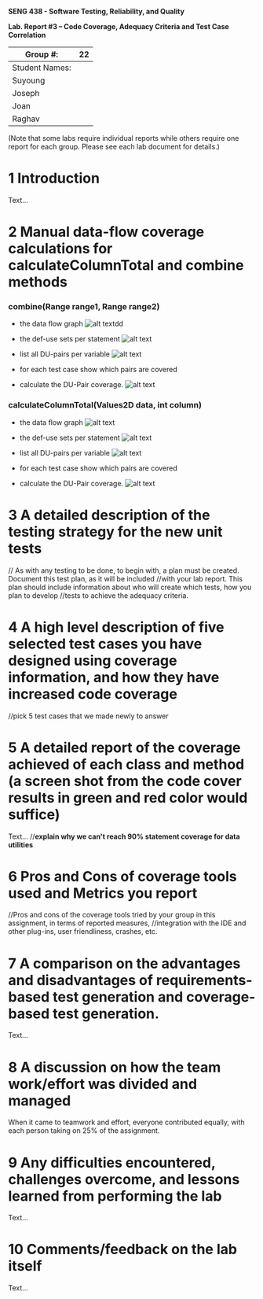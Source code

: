 **SENG 438 - Software Testing, Reliability, and Quality**

**Lab. Report #3 – Code Coverage, Adequacy Criteria and Test Case Correlation**

| Group \#:      |  22   |
| -------------- | --- |
| Student Names: |     |
|       Suyoung         |     |
|         Joseph       |     |
|         Joan       |     |
|         Raghav       |     |


(Note that some labs require individual reports while others require one report
for each group. Please see each lab document for details.)

# 1 Introduction

Text…

# 2 Manual data-flow coverage calculations for calculateColumnTotal and combine methods

### combine(Range range1, Range range2) ###
- the data flow graph
 ![alt textdd](image.png)

- the def-use sets per statement
![alt text](image-1.png)

- list all DU-pairs per variable
![alt text](image-2.png)
- for each test case show which pairs are covered
- calculate the DU-Pair coverage.
![alt text](image-3.png)
### calculateColumnTotal(Values2D data, int column) ###
- the data flow graph
![alt text](image-4.png)
- the def-use sets per statement
![alt text](image-5.png)
- list all DU-pairs per variable
![alt text](image-6.png)

- for each test case show which pairs are covered
- calculate the DU-Pair coverage.
![alt text](image-7.png)

# 3 A detailed description of the testing strategy for the new unit tests

// As with any testing to be done, to begin with, a plan must be created. Document this test plan, as it will be included 
//with your lab report. This plan should include information about who will create which tests, how you plan to develop 
//tests to achieve the adequacy criteria.

# 4 A high level description of five selected test cases you have designed using coverage information, and how they have increased code coverage

//pick 5 test cases that we made newly to answer

# 5 A detailed report of the coverage achieved of each class and method (a screen shot from the code cover results in green and red color would suffice)

Text…
//**explain why we can't reach 90% statement coverage for data utilities**

# 6 Pros and Cons of coverage tools used and Metrics you report

//Pros and cons of the coverage tools tried by your group in this assignment, in terms of reported measures, 
//integration with the IDE and other plug-ins, user friendliness, crashes, etc.

# 7 A comparison on the advantages and disadvantages of requirements-based test generation and coverage-based test generation.

Text…

# 8 A discussion on how the team work/effort was divided and managed

When it came to teamwork and effort, everyone contributed equally, with each person taking on 25% of the assignment.

# 9 Any difficulties encountered, challenges overcome, and lessons learned from performing the lab

Text…

# 10 Comments/feedback on the lab itself

Text…
